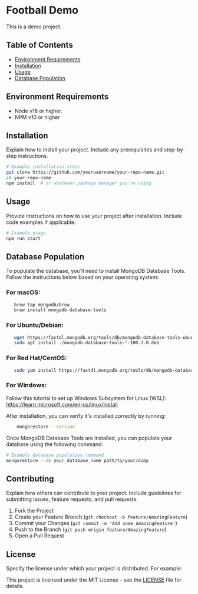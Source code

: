 # Football Demo

This is a demo project.

## Table of Contents

- [Environment Requirements](#requirements)
- [Installation](#installation)
- [Usage](#usage)
- [Database Population](#database-population)

## Environment Requirements

- Node v18 or higher.
- NPM v10 or higher

## Installation

Explain how to install your project. Include any prerequisites and step-by-step instructions.

```bash
# Example installation steps
git clone https://github.com/yourusername/your-repo-name.git
cd your-repo-name
npm install  # or whatever package manager you're using
```

## Usage

Provide instructions on how to use your project after installation. Include code examples if applicable.

```bash
# Example usage
npm run start
```

## Database Population

To populate the database, you'll need to install MongoDB Database Tools. Follow the instructions below based on your operating system:

### For macOS:

```bash
   brew tap mongodb/brew
   brew install mongodb-database-tools
```

### For Ubuntu/Debian:

```bash
   wget https://fastdl.mongodb.org/tools/db/mongodb-database-tools-ubuntu2004-x86_64-100.7.0.deb
   sudo apt install ./mongodb-database-tools-*-100.7.0.deb
```

### For Red Hat/CentOS:

```bash
   sudo yum install https://fastdl.mongodb.org/tools/db/mongodb-database-tools-rhel80-x86_64-100.7.0.rpm
```

### For Windows:

Follow this tutorial to set up Windows Subsystem for Linux (WSL):
https://learn.microsoft.com/en-us/linux/install

After installation, you can verify it's installed correctly by running:

```bash
    mongorestore --version
```

Once MongoDB Database Tools are installed, you can populate your database using the following command:

```bash
# Example database population command
mongorestore --db your_database_name path/to/your/dump
```

## Contributing

Explain how others can contribute to your project. Include guidelines for submitting issues, feature requests, and pull requests.

1. Fork the Project
2. Create your Feature Branch (`git checkout -b feature/AmazingFeature`)
3. Commit your Changes (`git commit -m 'Add some AmazingFeature'`)
4. Push to the Branch (`git push origin feature/AmazingFeature`)
5. Open a Pull Request

## License

Specify the license under which your project is distributed. For example:

This project is licensed under the MIT License - see the [LICENSE](LICENSE) file for details.
